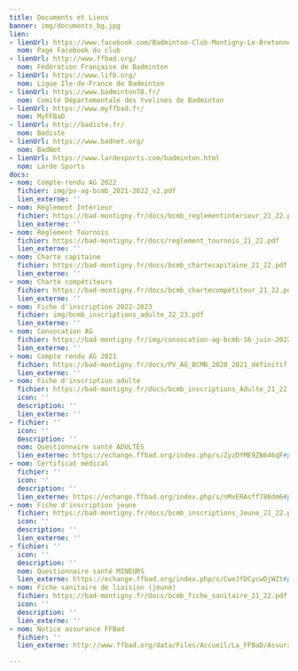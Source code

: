 ```yaml
---
title: Documents et Liens
banner: img/documents_bg.jpg
lien:
- lienUrl: https://www.facebook.com/Badminton-Club-Montigny-Le-Bretonneux-BCMB-1401352533418811/?ref=bookmarks
  nom: Page Facebook du club
- lienUrl: http://www.ffbad.org/
  nom: Fédération Française de Badminton
- lienUrl: https://www.lifb.org/
  nom: Ligue Ile-de-France de Badminton
- lienUrl: https://www.badminton78.fr/
  nom: Comité Départementale des Yvelines de Badminton
- lienUrl: https://www.myffbad.fr/
  nom: MyFFBaD
- lienUrl: http://badiste.fr/
  nom: Badiste
- lienUrl: https://www.badnet.org/
  nom: BadNet
- lienUrl: https://www.lardesports.com/badminton.html
  nom: Larde Sports
docs:
- nom: Compte-rendu AG 2022
  fichier: img/pv-ag-bcmb_2021-2022_v2.pdf
  lien_externe: ''
- nom: Règlement Intérieur
  fichier: https://bad-montigny.fr/docs/bcmb_reglementinterieur_21_22.pdf
  lien_externe: ''
- nom: Règlement Tournois
  fichier: https://bad-montigny.fr/docs/reglement_tournois_21_22.pdf
  lien_externe: ''
- nom: Charte capitaine
  fichier: https://bad-montigny.fr/docs/bcmb_chartecapitaine_21_22.pdf
  lien_externe: ''
- nom: Charte compétiteurs
  fichier: https://bad-montigny.fr/docs/bcmb_chartecompétiteur_21_22.pdf
  lien_externe: ''
- nom: Fiche d'inscription 2022-2023
  fichier: img/bcmb_inscriptions_adulte_22_23.pdf
  lien_externe: ''
- nom: Convocation AG
  fichier: https://bad-montigny.fr/img/convocation-ag-bcmb-16-juin-2022.pdf
  lien_externe: ''
- nom: Compte rendu AG 2021
  fichier: https://bad-montigny.fr/docs/PV_AG_BCMB_2020_2021_définitif.pdf
  lien_externe: ''
- nom: Fiche d'inscription adulte
  fichier: https://bad-montigny.fr/docs/bcmb_inscriptions_Adulte_21_22.pdf
  icon: ''
  description: ''
  lien_externe: ''
- fichier: ''
  icon: ''
  description: ''
  nom: Questionnaire santé ADULTES
  lien_externe: https://echange.ffbad.org/index.php/s/ZyzDYME9ZN646qF#pdfviewer
- nom: Certificat médical
  fichier: ''
  icon: ''
  description: ''
  lien_externe: https://echange.ffbad.org/index.php/s/nMxERAsff788dm6#pdfviewer
- nom: Fiche d'inscription jeune
  fichier: https://bad-montigny.fr/docs/bcmb_inscriptions_Jeune_21_22.pdf
  icon: ''
  description: ''
  lien_externe: ''
- fichier: ''
  icon: ''
  description: ''
  nom: Questionnaire santé MINEURS
  lien_externe: https://echange.ffbad.org/index.php/s/CweJfDCycwDjWZt#pdfviewer
- nom: Fiche sanitaire de liaision (jeune)
  fichier: https://bad-montigny.fr/docs/bcmb_fiche_sanitaire_21_22.pdf
  icon: ''
  description: ''
  lien_externe: ''
- nom: Notice assurance FFBad
  fichier: ''
  lien_externe: http://www.ffbad.org/data/Files/Accueil/La_FFBaD/Assurance/FFBAD_-_Individuelle_Accident_2021-2022_-_Garanties_de_base_-_Options_IA.pdf

---
```

